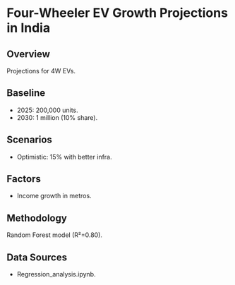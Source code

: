 # Four-Wheeler EV Growth Projections in India

## Overview
Projections for 4W EVs.

## Baseline
- 2025: 200,000 units.
- 2030: 1 million (10% share).

## Scenarios
- Optimistic: 15% with better infra.

## Factors
- Income growth in metros.

## Methodology
Random Forest model (R²=0.80).

## Data Sources
- Regression_analysis.ipynb.
